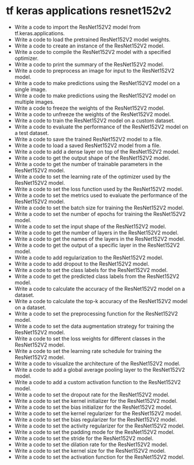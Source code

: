 # tf keras applications resnet152v2

- Write a code to import the ResNet152V2 model from tf.keras.applications.
- Write a code to load the pretrained ResNet152V2 model weights.
- Write a code to create an instance of the ResNet152V2 model.
- Write a code to compile the ResNet152V2 model with a specified optimizer.
- Write a code to print the summary of the ResNet152V2 model.
- Write a code to preprocess an image for input to the ResNet152V2 model.
- Write a code to make predictions using the ResNet152V2 model on a single image.
- Write a code to make predictions using the ResNet152V2 model on multiple images.
- Write a code to freeze the weights of the ResNet152V2 model.
- Write a code to unfreeze the weights of the ResNet152V2 model.
- Write a code to train the ResNet152V2 model on a custom dataset.
- Write a code to evaluate the performance of the ResNet152V2 model on a test dataset.
- Write a code to save the trained ResNet152V2 model to a file.
- Write a code to load a saved ResNet152V2 model from a file.
- Write a code to add a dense layer on top of the ResNet152V2 model.
- Write a code to get the output shape of the ResNet152V2 model.
- Write a code to get the number of trainable parameters in the ResNet152V2 model.
- Write a code to set the learning rate of the optimizer used by the ResNet152V2 model.
- Write a code to set the loss function used by the ResNet152V2 model.
- Write a code to set the metrics used to evaluate the performance of the ResNet152V2 model.
- Write a code to set the batch size for training the ResNet152V2 model.
- Write a code to set the number of epochs for training the ResNet152V2 model.
- Write a code to set the input shape of the ResNet152V2 model.
- Write a code to get the number of layers in the ResNet152V2 model.
- Write a code to get the names of the layers in the ResNet152V2 model.
- Write a code to get the output of a specific layer in the ResNet152V2 model.
- Write a code to add regularization to the ResNet152V2 model.
- Write a code to add dropout to the ResNet152V2 model.
- Write a code to set the class labels for the ResNet152V2 model.
- Write a code to get the predicted class labels from the ResNet152V2 model.
- Write a code to calculate the accuracy of the ResNet152V2 model on a dataset.
- Write a code to calculate the top-k accuracy of the ResNet152V2 model on a dataset.
- Write a code to set the preprocessing function for the ResNet152V2 model.
- Write a code to set the data augmentation strategy for training the ResNet152V2 model.
- Write a code to set the loss weights for different classes in the ResNet152V2 model.
- Write a code to set the learning rate schedule for training the ResNet152V2 model.
- Write a code to visualize the architecture of the ResNet152V2 model.
- Write a code to add a global average pooling layer to the ResNet152V2 model.
- Write a code to add a custom activation function to the ResNet152V2 model.
- Write a code to set the dropout rate for the ResNet152V2 model.
- Write a code to set the kernel initializer for the ResNet152V2 model.
- Write a code to set the bias initializer for the ResNet152V2 model.
- Write a code to set the kernel regularizer for the ResNet152V2 model.
- Write a code to set the bias regularizer for the ResNet152V2 model.
- Write a code to set the activity regularizer for the ResNet152V2 model.
- Write a code to set the padding mode for the ResNet152V2 model.
- Write a code to set the stride for the ResNet152V2 model.
- Write a code to set the dilation rate for the ResNet152V2 model.
- Write a code to set the kernel size for the ResNet152V2 model.
- Write a code to set the activation function for the ResNet152V2 model.